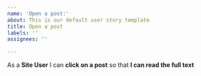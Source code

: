 ```yaml
---
name: 'Open a post:'
about: This is our defoult user story template
title: Open a post
labels: ''
assignees: ''

---
```


As a **Site User** I can **click on a post** so that **I can read the full text**
